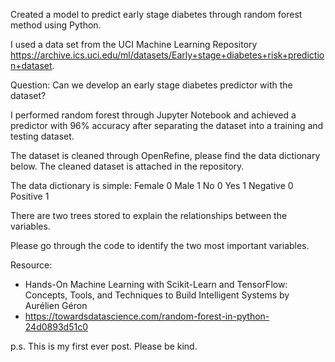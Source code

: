 Created a model to predict early stage diabetes through random forest method using Python. 

I used a data set from the UCI Machine Learning Repository 
https://archive.ics.uci.edu/ml/datasets/Early+stage+diabetes+risk+prediction+dataset.

Question: Can we develop an early stage diabetes predictor with the dataset?

I performed random forest through Jupyter Notebook and achieved a predictor with 96% accuracy after separating the dataset into a training and testing dataset.

The dataset is cleaned through OpenRefine, please find the data dictionary below. The cleaned dataset is attached in the repository. 

The data dictionary is simple:
Female 0
Male 1
No 0 
Yes 1
Negative 0
Positive 1

There are two trees stored to explain the relationships between the variables. 

Please go through the code to identify the two most important variables.

Resource: 
- Hands-On Machine Learning with Scikit-Learn and TensorFlow: Concepts, Tools, and Techniques to Build Intelligent Systems by Aurélien Géron 
- https://towardsdatascience.com/random-forest-in-python-24d0893d51c0

p.s. This is my first ever post. Please be kind.
